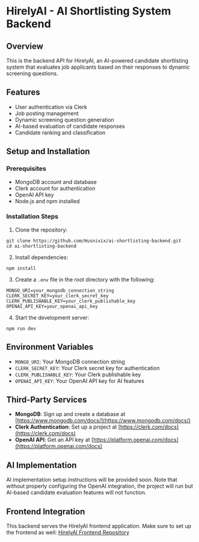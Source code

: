 # HirelyAI - AI Shortlisting System Backend

## Overview
This is the backend API for HirelyAI, an AI-powered candidate shortlisting system that evaluates job applicants based on their responses to dynamic screening questions.

## Features
- User authentication via Clerk
- Job posting management
- Dynamic screening question generation
- AI-based evaluation of candidate responses
- Candidate ranking and classification

## Setup and Installation

### Prerequisites
- MongoDB account and database
- Clerk account for authentication
- OpenAI API key
- Node.js and npm installed

### Installation Steps
1. Clone the repository:
```
git clone https://github.com/Husnixix/ai-shortlisting-backend.git
cd ai-shortlisting-backend
```

2. Install dependencies:
```
npm install
```

3. Create a `.env` file in the root directory with the following:
```
MONGO_URI=your_mongodb_connection_string
CLERK_SECRET_KEY=your_clerk_secret_key
CLERK_PUBLISHABLE_KEY=your_clerk_publishable_key
OPENAI_API_KEY=your_openai_api_key
```

4. Start the development server:
```
npm run dev
```

## Environment Variables
- `MONGO_URI`: Your MongoDB connection string
- `CLERK_SECRET_KEY`: Your Clerk secret key for authentication
- `CLERK_PUBLISHABLE_KEY`: Your Clerk publishable key
- `OPENAI_API_KEY`: Your OpenAI API key for AI features

## Third-Party Services
- **MongoDB**: Sign up and create a database at [https://www.mongodb.com/docs/](https://www.mongodb.com/docs/)
- **Clerk Authentication**: Set up a project at [https://clerk.com/docs](https://clerk.com/docs)
- **OpenAI API**: Get an API key at [https://platform.openai.com/docs](https://platform.openai.com/docs)

## AI Implementation
AI implementation setup instructions will be provided soon. Note that without properly configuring the OpenAI integration, the project will run but AI-based candidate evaluation features will not function.

## Frontend Integration
This backend serves the HirelyAI frontend application. Make sure to set up the frontend as well:
[HirelyAI Frontend Repository](https://github.com/Husnixix/ai-booking-frontend.git)
